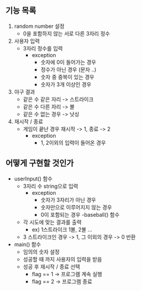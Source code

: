 ## 기능 목록
1. random number 설정
   - 0을 포함하지 않는 서로 다른 3자리 정수
2. 사용자 입력
   - 3자리 정수를 입력
     - exception
       - 숫자에 0이 들어가는 경우
       - 정수가 아닌 경우 (문자 ..)
       - 숫자 중 중복이 있는 경우
       - 숫자가 3개 이상인 경우
3. 야구 결과
    - 같은 수 같은 자리 -> 스트라이크
    - 같은 수 다른 자리 -> 볼
    - 같은 수 없는 경우 -> 낫싱
4. 재시작 / 종료
   - 게임이 끝난 경우 재시작 -> 1, 종료 -> 2
     - exception
       - 1, 2이외의 입력이 들어온 경우


## 어떻게 구현할 것인가
- userInput() 함수
  - 3자리 수 string으로 입력
    - exception
      - 숫자가 3자리가 아닌 경우
      - 숫자만으로 이루어지지 않는 경우
      - 0이 포함되는 경우
-baseball() 함수 
  - 각 시도에 맞는 결과를 출력
    -  ex) 1스트라이크 1볼, 2볼 ...
  - 3 스트라이크인 경우 -> 1, 그 이외의 경우 -> 0 반환
- main() 함수
  - 임의의 숫자 설정
  - 성공할 때 까지 사용자의 입력을 받음
  - 성공 후 재시작 / 종료 선택
    - flag == 1 -> 프로그램 계속 실행
    - flag == 2 -> 프로그램 종료